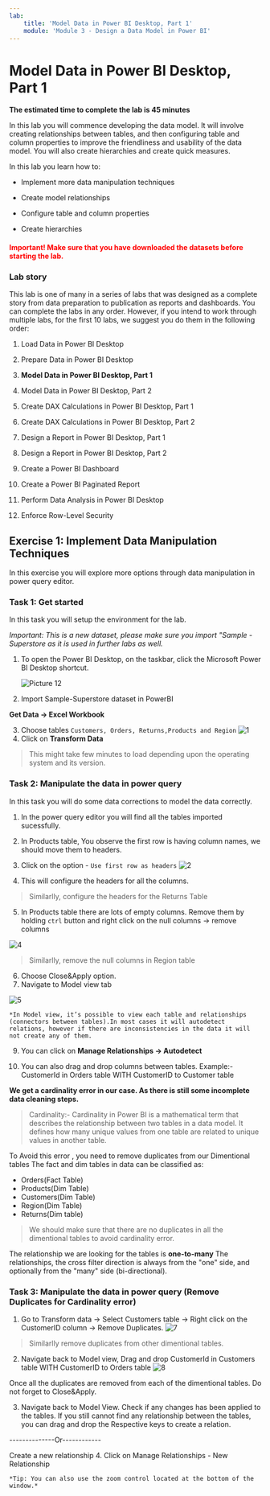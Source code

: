 ```yaml
---
lab:
    title: 'Model Data in Power BI Desktop, Part 1'
    module: 'Module 3 - Design a Data Model in Power BI'
---
```



# **Model Data in Power BI Desktop, Part 1**

**The estimated time to complete the lab is 45 minutes**

In this lab you will commence developing the data model. It will involve creating relationships between tables, and then configuring table and column properties to improve the friendliness and usability of the data model. You will also create hierarchies and create quick measures.

In this lab you learn how to:

- Implement more data manipulation techniques

- Create model relationships

- Configure table and column properties

- Create hierarchies


<h4><span style="color:red;">Important! Make sure that you have downloaded the datasets before starting the lab.</span></h4>


### **Lab story**

This lab is one of many in a series of labs that was designed as a complete story from data preparation to publication as reports and dashboards. You can complete the labs in any order. However, if you intend to work through multiple labs, for the first 10 labs, we suggest you do them in the following order:

1. Load Data in Power BI Desktop

2. Prepare Data in Power BI Desktop

3. **Model Data in Power BI Desktop, Part 1**

4. Model Data in Power BI Desktop, Part 2

5. Create DAX Calculations in Power BI Desktop, Part 1

6. Create DAX Calculations in Power BI Desktop, Part 2

7. Design a Report in Power BI Desktop, Part 1

8. Design a Report in Power BI Desktop, Part 2

9. Create a Power BI Dashboard

10. Create a Power BI Paginated Report

11. Perform Data Analysis in Power BI Desktop

12. Enforce Row-Level Security

## **Exercise 1: Implement Data Manipulation Techniques**

In this exercise you will explore more options through data manipulation in power query editor.

### **Task 1: Get started**

In this task you will setup the environment for the lab.

*Important: This is a new dataset, please make sure you import "Sample - Superstore as it is used in further labs as well.*

1. To open the Power BI Desktop, on the taskbar, click the Microsoft Power BI Desktop shortcut.

    ![Picture 12](Linked_image_Files/03-configure-data-model-in-power-bi-desktop_image1.png)

2. Import Sample-Superstore dataset in PowerBI

**Get Data -> Excel Workbook**

3. Choose tables `Customers, Orders, Returns,Products and Region`
![1](https://github.com/Neha-Chiluka/power-bi-next-level/blob/master/Images/loadtablesSS.jpg?raw=true "1")
4. Click on **Transform Data**

> This might take few minutes to load depending upon the operating system and its version.

### **Task 2: Manipulate the data in power query**

In this task you will do some data corrections to model the data correctly. 

1. In the power query editor you will find all the tables imported sucessfully.
2. In Products table, You observe the first row is having column names, we should move them to headers.
3. Click on the option - `Use first row as headers`
![2](https://github.com/Neha-Chiluka/power-bi-next-level/blob/master/Images/observerowheaders.jpg?raw=true "2")

4. This will configure the headers for all the columns.

> Similarlly, configure the headers for the Returns Table

5. In Products table there are lots of empty columns. Remove them by holding `ctrl` button and right click on the null columns -> remove columns

![4](https://github.com/Neha-Chiluka/power-bi-next-level/blob/master/Images/removecolumn.jpg?raw=true "4")

> Similarlly, remove the null columns in Region table

6. Choose Close&Apply option.
7. Navigate to Model view tab

![5](https://github.com/Neha-Chiluka/power-bi-next-level/blob/master/Images/modelview.jpg?raw=true "5")

	*In Model view, it’s possible to view each table and relationships (connectors between tables).In most cases it will autodetect relations, however if there are inconsistencies in the data it will not create any of them.

9. You can click on **Manage Relationships -> Autodetect**

10. You can also drag and drop columns between tables.
Example:- CustomerId in Orders table WITH CustomerID to Customer table

**We get a cardinality error in our case. As there is still some incomplete data cleaning steps.**

> Cardinality:- Cardinality in Power BI is a mathematical term that describes the relationship between two tables in a data model. It defines how many unique values from one table are related to unique values in another table.

To Avoid this error , you need to remove duplicates from our Dimentional tables
The fact and dim tables in data can be classified as:
- Orders(Fact Table)
- Products(Dim Table)
- Customers(Dim Table)
- Region(Dim Table)
- Returns(Dim table)

> We should make sure that there are no duplicates in all the dimentional tables to avoid cardinality error.

The relationship we are looking for the tables is  **one-to-many** 
The relationships, the cross filter direction is always from the "one" side, and optionally from the "many" side (bi-directional).


### **Task 3: Manipulate the data in power query (Remove Duplicates for Cardinality error)**

1. Go to Transform data -> Select Customers table -> Right click on the CustomerID column -> Remove Duplicates.
![7](https://github.com/Neha-Chiluka/power-bi-next-level/blob/master/Images/removeduplicates.jpg?raw=true "7")

> Similarlly remove duplicates from  other dimentional tables.

2. Navigate back to Model view, Drag and drop CustomerId in Customers table WITH CustomerID to Orders table
![8](https://github.com/Neha-Chiluka/power-bi-next-level/blob/master/Images/cid.jpg?raw=true "8")


Once all the duplicates are removed from each of the dimentional tables. Do not forget to Close&Apply.

3. Navigate back to Model View.
Check if any changes has been applied to the tables. If you still cannot find any relationship between the tables, you can drag and drop the Respective keys to create a relation.

--------------Or------------

Create a new relationship
4. Click on Manage Relationships - New Relationship 

	*Tip: You can also use the zoom control located at the bottom of the window.*




